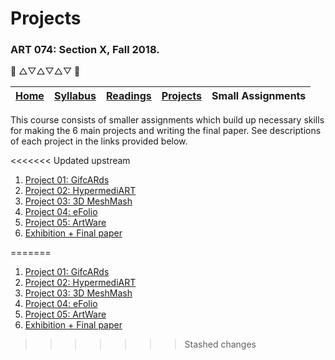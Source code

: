 # Projects
### ART 074: Section X, Fall 2018.

:art: △▽△▽△▽ :art:

[Home](https://github.com/fewnew/art74-spring2019) | [Syllabus](https://github.com/fewnew/art74-spring2019/blob/master/syllabus.md#syllabus) | [Readings](https://github.com/fewnew/art74-spring2019/tree/master/Readings) | [Projects](https://github.com/fewnew/art74-spring2019/tree/master/projects) | Small Assignments
--- | --- | --- | --- | ---

This course consists of smaller assignments which build up necessary skills for making the 6 main projects and writing the final paper. See descriptions of each project in the links provided below.

<<<<<<< Updated upstream
1. [Project 01: GifcARds](https://github.com/fewnew/art74-spring2019/tree/master/projects/project1/readme.md)
2. [Project 02: HypermediART](https://github.com/fewnew/art74-spring2019/tree/master/projects/project2/readme.md)
3. [Project 03: 3D MeshMash](https://github.com/fewnew/art74-spring2019/blob/master/projects/project3/readme.md)
4. [Project 04: eFolio](https://github.com/fewnew/art74-spring2019/blob/master/projects/project4/readme.md)
5. [Project 05: ArtWare](https://github.com/fewnew/art74-spring2019/blob/master/projects/project5/readme.md)
6. [Exhibition + Final paper](https://github.com/fewnew/art74-spring2019/blob/master/projects/project6-finalpaper/readme.md)

=======
1. [Project 01: GifcARds](https://github.com/fewnew/art74-spring2019/tree/master/projects/project1#project-01-micro-cinema)
2. [Project 02: HypermediART](https://github.com/fewnew/art74-spring2019/tree/master/projects/project3#project-03-hypermediart)
3. [Project 03: 3D MeshMash](https://github.com/fewnew/art74-spring2019/tree/master/projects/project4#project-04-3d-meshmash)
4. [Project 04: eFolio](https://github.com/fewnew/art74-spring2019/tree/master/projects/project5#project-05-efolio)
5. [Project 05: ArtWare](https://github.com/fewnew/art74-spring2019/tree/master/projects/project6#project-06-artware)
6. [Exhibition + Final paper](https://github.com/fewnew/art74-spring2019/tree/master/projects/project7-finalpaper#final-paper)
>>>>>>> Stashed changes
